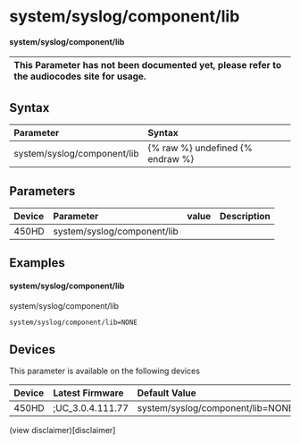 ﻿---
description: system/syslog/component/lib
search:
    keywords: ['system','syslog','component','lib']
---

# system/syslog/component/lib

#### system/syslog/component/lib


| This Parameter has not been documented yet, please refer to the audiocodes site for usage.  |
| :--- |

## Syntax
| Parameter | Syntax |
| :--- | :--- |
|system/syslog/component/lib | {% raw %} undefined {% endraw %} |

## Parameters
|Device|Parameter|value|Description|
|:---|:---|:---|:---|
| 450HD | system/syslog/component/lib |  |  |

## Examples
#### system/syslog/component/lib

system/syslog/component/lib

```
system/syslog/component/lib=NONE
```

## Devices
This parameter is available on the following devices

| Device | Latest Firmware | Default Value |
|:---|:---|:---|
| 450HD | ;UC_3.0.4.111.77 | system/syslog/component/lib=NONE 

(view disclaimer)[disclaimer]
